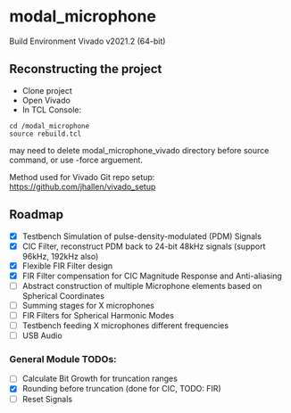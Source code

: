 # modal_microphone
Build Environment
Vivado v2021.2 (64-bit)


## Reconstructing the project
- Clone project
- Open Vivado
- In TCL Console:
``` 
cd /modal_microphone
source rebuild.tcl
```
may need to delete modal_microphone_vivado directory before source command, or use -force arguement.

Method used for Vivado Git repo setup:
https://github.com/jhallen/vivado_setup

## Roadmap
- [x] Testbench Simulation of pulse-density-modulated (PDM) Signals
- [x] CIC Filter, reconstruct PDM back to 24-bit 48kHz signals (support 96kHz, 192kHz also)
- [x] Flexible FIR Filter design
- [x] FIR Filter compensation for CIC Magnitude Response and Anti-aliasing
- [ ] Abstract construction of multiple Microphone elements based on Spherical Coordinates
- [ ] Summing stages for X microphones
- [ ] FIR Filters for Spherical Harmonic Modes
- [ ] Testbench feeding X microphones different frequencies
- [ ] USB Audio

### General Module TODOs:
- [ ] Calculate Bit Growth for truncation ranges
- [x] Rounding before truncation (done for CIC, TODO: FIR)
- [ ] Reset Signals
